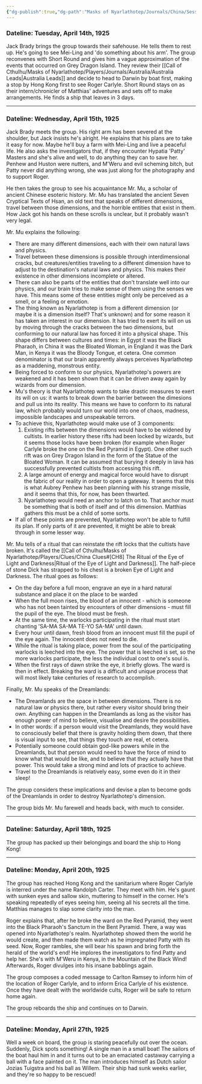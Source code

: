 ```yaml
---
{"dg-publish":true,"dg-path":"Masks of Nyarlathotep/Journals/China/Session 11.md","permalink":"/masks-of-nyarlathotep/journals/china/session-11/","tags":["TTRPG/Games/MoN"]}
---
```


### Dateline: Tuesday, April 14th, 1925
Jack Brady brings the group towards their safehouse. He tells them to rest up. He's going to see Mei-Ling and 'do something about his arm'. The group reconvenes with Short Round and gives him a vague approximation of the events that occurred on Grey Dragon Island. They review their [[Call of Cthulhu/Masks of Nyarlathotep/Players/Journals/Australia/Australia Leads\|Australia Leads]] and decide to head to Darwin by boat first, making a stop by Hong Kong first to see Roger Carlyle. Short Round stays on as their intern/chronicler of Matthias' adventures and sets off to make arrangements. He finds a ship that leaves in 3 days.

---
### Dateline: Wednesday, April 15th, 1925
Jack Brady meets the group. His right arm has been severed at the shoulder, but Jack insists he's alright. He explains that his plans are to take it easy for now. Maybe he'll buy a farm with Mei-Ling and live a peaceful life. He also asks the investigators that, if they encounter Hypatia 'Patty' Masters and she's alive and well, to do anything they can to save her. Penhew and Huston were nutters, and M'Weru and evil scheming bitch, but Patty never did anything wrong, she was just along for the photography and to support Roger.

He then takes the group to see his acquaintance Mr. Mu, a scholar of ancient Chinese esoteric history. Mr. Mu has translated the ancient Seven Cryptical Texts of Hsan, an old text that speaks of different dimensions, travel between those dimensions, and the horrible entities that exist in them. How Jack got his hands on these scrolls is unclear, but it probably wasn't very legal.

Mr. Mu explains the following:
- There are many different dimensions, each with their own natural laws and physics.
- Travel between these dimensions is possible through interdimensional cracks, but creatures/entities traveling to a different dimension have to adjust to the destination's natural laws and physics. This makes their existence in other dimensions incomplete or altered. 
- There can also be parts of the entities that don't translate well into our physics, and our brain tries to make sense of them using the senses we have. This means some of these entities might only be perceived as a smell, or a feeling or emotion.
- The thing known as Nyarlathotep is from a different dimension (or maybe it is a dimension itself? That's unknown) and for some reason it has taken an interest in our dimension. It has tried to exert its will on us by moving through the cracks between the two dimensions, but conforming to our natural law has forced it into a physical shape. This shape differs between cultures and times: in Egypt it was the Black Pharaoh, in China it was the Bloated Woman, in England it was the Dark Man, in Kenya it was the Bloody Tongue, et cetera. One common denominator is that our brain apparently always perceives Nyarlathotep as a maddening, monstrous entity.
- Being forced to conform to our physics, Nyarlathotep's powers are weakened and it has been shown that it can be driven away again by wizards from our dimension.
- Mu's theory is that Nyarlathotep wants to take drastic measures to exert its will on us: it wants to break down the barrier between the dimesions and pull us into its reality. This means we have to conform to its natural law, which probably would turn our world into one of chaos, madness, impossible landscapes and unspeakable terrors.
- To achieve this, Nyarlathotep would make use of 3 components:
	1. Existing rifts between the dimensions would have to be widened by cultists. In earlier history these rifts had been locked by wizards, but it seems those locks have been broken (for example when Roger Carlyle broke the one on the Red Pyramid in Egypt). One other such rift was on Grey Dragon Island in the form of the Statue of the Bloated Woman. It can be assumed that burying it deeply in lava has successfully prevented cultists from accessing this rift.
	2. A large amount of energy and magical force would have to disrupt the fabric of our reality in order to open a gateway. It seems that this is what Aubrey Penhew has been planning with his strange missile, and it seems that this, for now, has been thwarted.
	3. Nyarlathotep would need an anchor to latch on to. That anchor must be something that is both of itself and of this dimension. Matthias gathers this must be a child of some sorts.
- If all of these points are prevented, Nyarlathotep won't be able to fulfill its plan. If only parts of it are prevented, it might be able to break through in some lesser way.

Mr. Mu tells of a ritual that can reinstate the rift locks that the cultists have broken. It's called the [[Call of Cthulhu/Masks of Nyarlathotep/Players/Clues/China Clues#[CH8] The Ritual of the Eye of Light and Darkness\|Ritual of the Eye of Light and Darkness]]. The half-piece of stone Dick has strapped to his chest is a broken Eye of Light and Darkness. The ritual goes as follows:
- On the day before a full moon, engrave an eye in a hard natural substance and place it on the place to be warded
- When the full moon rises, the blood of an innocent - which is someone who has not been tainted by encounters of other dimensions - must fill the pupil of the eye. The blood must be fresh.
- At the same time, the warlocks participating in the ritual must start chanting 'SA-MA SA-MA TE-YO SA-MA' until dawn.
- Every hour until dawn, fresh blood from an innocent must fill the pupil of the eye again. The innocent does not need to die.
- While the ritual is taking place, power from the soul of the participating warlocks is leeched into the eye. The power that is leeched is set, so the more warlocks participate, the less the individual cost to one's soul is.
- When the first rays of dawn strike the eye, it briefly glows. The ward is then in effect. Breaking the ward is a difficult and unique process that will most likely take centuries of research to accomplish.

Finally, Mr. Mu speaks of the Dreamlands:
- The Dreamlands are the space in between dimensions. There is no natural law or physics there, but rather every visitor should bring their own. Anything can happen in the Dreamlands as long as the visitor has enough power of mind to believe, visualise and desire the possibilities.
- In other words: if a person would visit the Dreamlands, they would have to consciously belief that there is gravity holding them down, that there is visual input to see, that things they touch are real, et cetera. 
- Potentially someone could obtain god-like powers while in the Dreamlands, but that person would need to have the force of mind to know what that would be like, and to believe that they actually have that power. This would take a strong mind and lots of practice to achieve. 
- Travel to the Dreamlands is relatively easy, some even do it in their sleep!

The group considers these implications and devise a plan to become gods of the Dreamlands in order to destroy Nyarlathotep's dimension.

The group bids Mr. Mu farewell and heads back, with much to consider.

---
### Dateline: Saturday, April 18th, 1925
The group has packed up their belongings and board the ship to Hong Kong!

---
### Dateline: Monday, April 20th, 1925
The group has reached Hong Kong and the sanitarium where Roger Carlyle is interred under the name Randolph Carter. They meet with him. He's gaunt with sunken eyes and sallow skin, muttering to himself in the corner. He's speaking repeatedly of eyes seeing him, seeing all his secrets all the time. Matthias manages to slap some clarity into the man. 

Roger explains that, after he broke the ward on the Red Pyramid, they went into the Black Pharaoh's Sanctum in the Bent Pyramid. There, a way was opened into Nyarlathotep's realm. Nyarlathotep showed them the world he would create, and then made them watch as he impregnated Patty with its seed. Now, Roger rambles, she will bear his spawn and bring forth the herald of the world's end! He implores the investigators to find Patty and help her. She's with M'Weru in Kenya, in the Mountain of the Black Wind! Afterwards, Roger divulges into his insane babblings again.

The group composes a coded message to Carlton Ramsey to inform him of the location of Roger Carlyle, and to inform Erica Carlyle of his existence. Once they have dealt with the worldwide cults, Roger will be safe to return home again.

The group reboards the ship and continues on to Darwin.

---
### Dateline: Monday, April 27th, 1925
Well a week on board, the group is staring peacefully out over the ocean. Suddenly, Dick spots something! A single man in a small boat! The sailors of the boat haul him in and it turns out to be an emaciated castaway carrying a ball with a face painted on it. The man introduces himself as Dutch sailor Jozias Tuigstra and his ball as Willem. Their ship had sunk weeks earlier, and they're so happy to be rescued!


